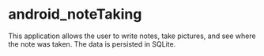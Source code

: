 # android_noteTaking
This application allows the user to write notes, take pictures, and see where the note was taken. The data is persisted in SQLite.
